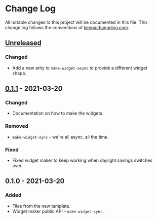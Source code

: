 # Change Log
All notable changes to this project will be documented in this file. This change log follows the conventions of [keepachangelog.com](http://keepachangelog.com/).

## [Unreleased]
### Changed
- Add a new arity to `make-widget-async` to provide a different widget shape.

## [0.1.1] - 2021-03-20
### Changed
- Documentation on how to make the widgets.

### Removed
- `make-widget-sync` - we're all async, all the time.

### Fixed
- Fixed widget maker to keep working when daylight savings switches over.

## 0.1.0 - 2021-03-20
### Added
- Files from the new template.
- Widget maker public API - `make-widget-sync`.

[Unreleased]: https://github.com/your-name/breakloop-repl/compare/0.1.1...HEAD
[0.1.1]: https://github.com/your-name/breakloop-repl/compare/0.1.0...0.1.1
